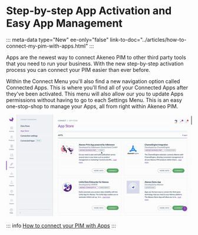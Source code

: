 # Step-by-step App Activation and Easy App Management
::: meta-data type="New" ee-only="false" link-to-doc="../articles/how-to-connect-my-pim-with-apps.html"
:::

Apps are the newest way to connect Akeneo PIM to other third party tools that you need to run your business. With the new step-by-step activation process you can connect your PIM easier than ever before.

Within the Connect Menu you'll also find a new navigation option called Connected Apps. This is where you'll find all of your Connected Apps after they've been activated. This menu will also allow our you to update Apps permissions without having to go to each Settings Menu. This is an easy one-stop-shop to manage your Apps, all from right within Akeneo PIM.

![An image here](../img/pim-marketplace-with-apps.gif)

::: info
[How to connect your PIM with Apps](../articles/how-to-connect-my-pim-with-apps.html#what-is-an-app)
:::
